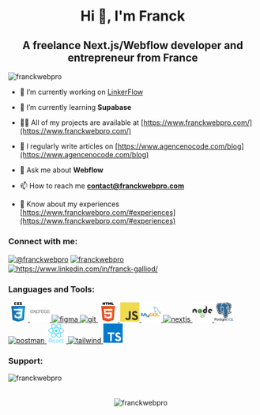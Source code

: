 <h1 align="center">Hi 👋, I'm Franck</h1>
<h2 align="center">A freelance Next.js/Webflow developer and entrepreneur from France</h2>

<p align="left"> <img src="https://komarev.com/ghpvc/?username=franckwebpro&label=Profile%20views&color=0e75b6&style=flat" alt="franckwebpro" /> </p>

- 🔭 I’m currently working on [LinkerFlow](https://linkerflow.io/)

- 🌱 I’m currently learning **Supabase**

- 👨‍💻 All of my projects are available at [https://www.franckwebpro.com/](https://www.franckwebpro.com/)

- 📝 I regularly write articles on [https://www.agencenocode.com/blog](https://www.agencenocode.com/blog)

- 💬 Ask me about **Webflow**

- 📫 How to reach me **contact@franckwebpro.com**

- 📄 Know about my experiences [https://www.franckwebpro.com/#experiences](https://www.franckwebpro.com/#experiences)

<h3 align="left">Connect with me:</h3>
<p align="left">
<a href="https://dev.to/@franckwebpro" target="blank"><img align="center" src="https://raw.githubusercontent.com/rahuldkjain/github-profile-readme-generator/master/src/images/icons/Social/devto.svg" alt="@franckwebpro" height="30" width="40" /></a>
<a href="https://twitter.com/franckwebpro" target="blank"><img align="center" src="https://raw.githubusercontent.com/rahuldkjain/github-profile-readme-generator/master/src/images/icons/Social/twitter.svg" alt="franckwebpro" height="30" width="40" /></a>
<a href="https://linkedin.com/in/https://www.linkedin.com/in/franck-galliod/" target="blank"><img align="center" src="https://raw.githubusercontent.com/rahuldkjain/github-profile-readme-generator/master/src/images/icons/Social/linked-in-alt.svg" alt="https://www.linkedin.com/in/franck-galliod/" height="30" width="40" /></a>
</p>

<h3 align="left">Languages and Tools:</h3>
<p align="left"> <a href="https://www.w3schools.com/css/" target="_blank" rel="noreferrer"> <img src="https://raw.githubusercontent.com/devicons/devicon/master/icons/css3/css3-original-wordmark.svg" alt="css3" width="40" height="40"/> </a> <a href="https://expressjs.com" target="_blank" rel="noreferrer"> <img src="https://raw.githubusercontent.com/devicons/devicon/master/icons/express/express-original-wordmark.svg" alt="express" width="40" height="40"/> </a> <a href="https://www.figma.com/" target="_blank" rel="noreferrer"> <img src="https://www.vectorlogo.zone/logos/figma/figma-icon.svg" alt="figma" width="40" height="40"/> </a> <a href="https://git-scm.com/" target="_blank" rel="noreferrer"> <img src="https://www.vectorlogo.zone/logos/git-scm/git-scm-icon.svg" alt="git" width="40" height="40"/> </a> <a href="https://www.w3.org/html/" target="_blank" rel="noreferrer"> <img src="https://raw.githubusercontent.com/devicons/devicon/master/icons/html5/html5-original-wordmark.svg" alt="html5" width="40" height="40"/> </a> <a href="https://developer.mozilla.org/en-US/docs/Web/JavaScript" target="_blank" rel="noreferrer"> <img src="https://raw.githubusercontent.com/devicons/devicon/master/icons/javascript/javascript-original.svg" alt="javascript" width="40" height="40"/> </a> <a href="https://www.mysql.com/" target="_blank" rel="noreferrer"> <img src="https://raw.githubusercontent.com/devicons/devicon/master/icons/mysql/mysql-original-wordmark.svg" alt="mysql" width="40" height="40"/> </a> <a href="https://nextjs.org/" target="_blank" rel="noreferrer"> <img src="https://cdn.worldvectorlogo.com/logos/nextjs-2.svg" alt="nextjs" width="40" height="40"/> </a> <a href="https://nodejs.org" target="_blank" rel="noreferrer"> <img src="https://raw.githubusercontent.com/devicons/devicon/master/icons/nodejs/nodejs-original-wordmark.svg" alt="nodejs" width="40" height="40"/> </a> <a href="https://www.postgresql.org" target="_blank" rel="noreferrer"> <img src="https://raw.githubusercontent.com/devicons/devicon/master/icons/postgresql/postgresql-original-wordmark.svg" alt="postgresql" width="40" height="40"/> </a> <a href="https://postman.com" target="_blank" rel="noreferrer"> <img src="https://www.vectorlogo.zone/logos/getpostman/getpostman-icon.svg" alt="postman" width="40" height="40"/> </a> <a href="https://reactjs.org/" target="_blank" rel="noreferrer"> <img src="https://raw.githubusercontent.com/devicons/devicon/master/icons/react/react-original-wordmark.svg" alt="react" width="40" height="40"/> </a> <a href="https://tailwindcss.com/" target="_blank" rel="noreferrer"> <img src="https://www.vectorlogo.zone/logos/tailwindcss/tailwindcss-icon.svg" alt="tailwind" width="40" height="40"/> </a> <a href="https://www.typescriptlang.org/" target="_blank" rel="noreferrer"> <img src="https://raw.githubusercontent.com/devicons/devicon/master/icons/typescript/typescript-original.svg" alt="typescript" width="40" height="40"/> </a> </p>

<h3 align="left">Support:</h3>
<p><a href="https://ko-fi.com/franckwebpro"> <img align="left" src="https://cdn.ko-fi.com/cdn/kofi3.png?v=3" height="50" width="210" alt="franckwebpro" /></a></p><br><br>


<p>&nbsp;<img align="center" src="https://github-readme-stats.vercel.app/api?username=franckwebpro&show_icons=true&locale=en" alt="franckwebpro" /></p>
